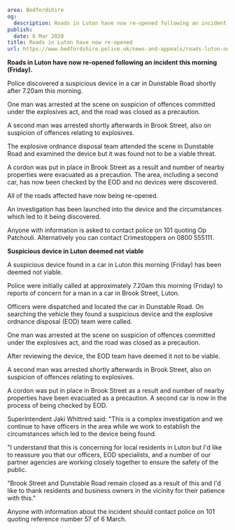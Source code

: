 ```yaml
area: Bedfordshire
og:
  description: Roads in Luton have now re-opened following an incident this morning (Friday).
publish:
  date: 6 Mar 2020
title: Roads in Luton have now re-opened
url: https://www.bedfordshire.police.uk/news-and-appeals/roads-luton-now-re-opened-march20
```

**Roads in Luton have now re-opened following an incident this morning (Friday).**

Police discovered a suspicious device in a car in Dunstable Road shortly after 7.20am this morning.

One man was arrested at the scene on suspicion of offences committed under the explosives act, and the road was closed as a precaution.

A second man was arrested shortly afterwards in Brook Street, also on suspicion of offences relating to explosives.

The explosive ordnance disposal team attended the scene in Dunstable Road and examined the device but it was found not to be a viable threat.

A cordon was put in place in Brook Street as a result and number of nearby properties were evacuated as a precaution. The area, including a second car, has now been checked by the EOD and no devices were discovered.

All of the roads affected have now being re-opened.

An investigation has been launched into the device and the circumstances which led to it being discovered.

Anyone with information is asked to contact police on 101 quoting Op Patchouli. Alternatively you can contact Crimestoppers on 0800 555111.

**Suspicious device in Luton deemed not viable**

A suspicious device found in a car in Luton this morning (Friday) has been deemed not viable.

Police were initially called at approximately 7.20am this morning (Friday) to reports of concern for a man in a car in Brook Street, Luton.

Officers were dispatched and located the car in Dunstable Road. On searching the vehicle they found a suspicious device and the explosive ordnance disposal (EOD) team were called.

One man was arrested at the scene on suspicion of offences committed under the explosives act, and the road was closed as a precaution.

After reviewing the device, the EOD team have deemed it not to be viable.

A second man was arrested shortly afterwards in Brook Street, also on suspicion of offences relating to explosives.

A cordon was put in place in Brook Street as a result and number of nearby properties have been evacuated as a precaution. A second car is now in the process of being checked by EOD.

Superintendent Jaki Whittred said: "This is a complex investigation and we continue to have officers in the area while we work to establish the circumstances which led to the device being found.

"I understand that this is concerning for local residents in Luton but I'd like to reassure you that our officers, EOD specialists, and a number of our partner agencies are working closely together to ensure the safety of the public.

"Brook Street and Dunstable Road remain closed as a result of this and I'd like to thank residents and business owners in the vicinity for their patience with this."

Anyone with information about the incident should contact police on 101 quoting reference number 57 of 6 March.
